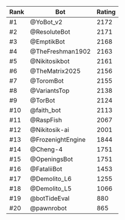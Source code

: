 Rank|Bot|Rating
---|---|---
#1|@YoBot_v2|2172
#2|@ResoluteBot|2171
#3|@EmptikBot|2168
#4|@TheFreshman1902|2163
#5|@Nikitosikbot|2161
#6|@TheMatrix2025|2156
#7|@ToromBot|2155
#8|@VariantsTop|2138
#9|@TorBot|2124
#10|@faith_bot|2113
#11|@RaspFish|2067
#12|@Nikitosik-ai|2001
#13|@FrozenightEngine|1844
#14|@Cheng-4|1751
#15|@OpeningsBot|1751
#16|@FataliiBot|1453
#17|@Demolito_L6|1255
#18|@Demolito_L5|1066
#19|@botTideEval|880
#20|@pawnrobot|865
